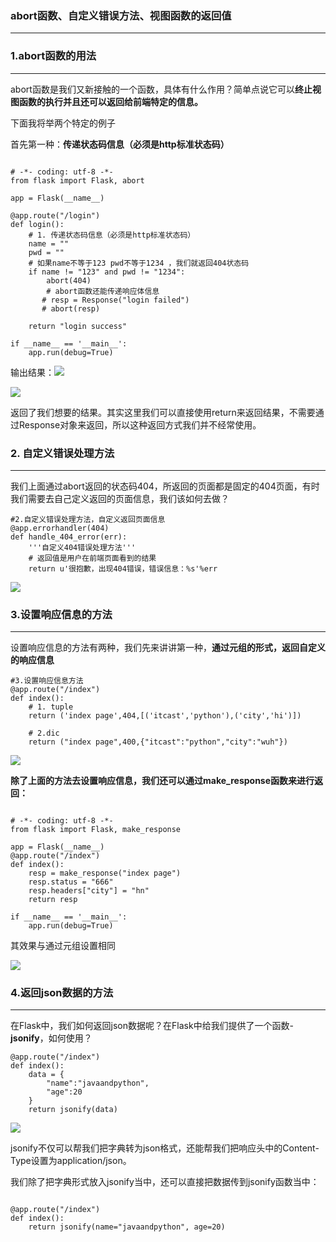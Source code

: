 ### abort函数、自定义错误方法、视图函数的返回值

****



### 1.abort函数的用法

***

 abort函数是我们又新接触的一个函数，具体有什么作用？简单点说它可以**终止视图函数的执行并且还可以返回给前端特定的信息。**

下面我将举两个特定的例子

首先第一种：**传递状态码信息（必须是http标准状态码）**

```

# -*- coding: utf-8 -*-
from flask import Flask, abort

app = Flask(__name__)

@app.route("/login")
def login():
    # 1. 传递状态码信息（必须是http标准状态码）
    name = ""
    pwd = ""
    # 如果name不等于123 pwd不等于1234 ，我们就返回404状态码
    if name != "123" and pwd != "1234":
        abort(404)
        # abort函数还能传递响应体信息
       # resp = Response("login failed")
       # abort(resp)

    return "login success"

if __name__ == '__main__':
    app.run(debug=True)
```

输出结果：![](./images/Day06_1.png)

![](./images/Day06_2.png)



返回了我们想要的结果。其实这里我们可以直接使用return来返回结果，不需要通过Response对象来返回，所以这种返回方式我们并不经常使用。

### 2. 自定义错误处理方法

***

我们上面通过abort返回的状态码404，所返回的页面都是固定的404页面，有时我们需要去自己定义返回的页面信息，我们该如何去做？

```
#2.自定义错误处理方法，自定义返回页面信息
@app.errorhandler(404)
def handle_404_error(err):
    '''自定义404错误处理方法'''
    # 返回值是用户在前端页面看到的结果
    return u'很抱歉，出现404错误，错误信息：%s'%err
```

![](./images/Day06_3.png)



### 3.设置响应信息的方法

***

设置响应信息的方法有两种，我们先来讲讲第一种，**通过元组的形式，返回自定义的响应信息**

```
#3.设置响应信息方法
@app.route("/index")
def index():
    # 1. tuple
    return ('index page',404,[('itcast','python'),('city','hi')])

    # 2.dic
    return ("index page",400,{"itcast":"python","city":"wuh"})
```

![](./images/Day06_4.png)

**除了上面的方法去设置响应信息，我们还可以通过make_response函数来进行返回：**

```

# -*- coding: utf-8 -*-
from flask import Flask, make_response

app = Flask(__name__)
@app.route("/index")
def index():
    resp = make_response("index page")
    resp.status = "666"
    resp.headers["city"] = "hn"
    return resp

if __name__ == '__main__':
    app.run(debug=True)
```

其效果与通过元组设置相同

![](./images/Day06_5.png)



### 4.返回json数据的方法

***

在Flask中，我们如何返回json数据呢？在Flask中给我们提供了一个函数-**jsonify**，如何使用？

```
@app.route("/index")
def index():
    data = {
        "name":"javaandpython",
        "age":20
    }
    return jsonify(data)
```

![](./images/Day06_6.png)



jsonify不仅可以帮我们把字典转为json格式，还能帮我们把响应头中的Content-Type设置为application/json。



我们除了把字典形式放入jsonify当中，还可以直接把数据传到jsonify函数当中：

```

@app.route("/index")
def index():
    return jsonify(name="javaandpython", age=20)
```

